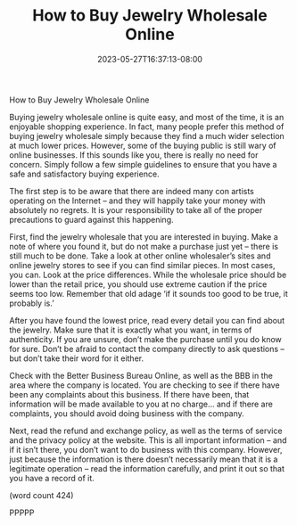 ﻿---
title: "How to Buy Jewelry Wholesale Online"
date: 2023-05-27T16:37:13-08:00
description: "Jewelry Wholesale Tips for Web Success"
featured_image: "/images/Jewelry Wholesale.jpg"
tags: ["Jewelry Wholesale"]
---

How to Buy Jewelry Wholesale Online

Buying jewelry wholesale online is quite easy, and 
most of the time, it is an enjoyable shopping 
experience. In fact, many people prefer this method 
of buying jewelry wholesale simply because they 
find a much wider selection at much lower prices. 
However, some of the buying public is still wary of 
online businesses. If this sounds like you, there is 
really no need for concern. Simply follow a few 
simple guidelines to ensure that you have a safe 
and satisfactory buying experience.

The first step is to be aware that there are indeed 
many con artists operating on the Internet – and 
they will happily take your money with absolutely 
no regrets. It is your responsibility to take all of the 
proper precautions to guard against this happening. 

First, find the jewelry wholesale that you are 
interested in buying. Make a note of where you 
found it, but do not make a purchase just yet – 
there is still much to be done. Take a look at other 
online wholesaler’s sites and online jewelry stores 
to see if you can find similar pieces. In most cases, 
you can. Look at the price differences. While the 
wholesale price should be lower than the retail price, 
you should use extreme caution if the price seems 
too low. Remember that old adage ‘if it sounds too 
good to be true, it probably is.’ 

After you have found the lowest price, read every 
detail you can find about the jewelry. Make sure 
that it is exactly what you want, in terms of 
authenticity. If you are unsure, don’t make the 
purchase until you do know for sure. Don’t be afraid 
to contact the company directly to ask questions – 
but don’t take their word for it either.

Check with the Better Business Bureau Online, as 
well as the BBB in the area where the company is 
located. You are checking to see if there have been 
any complaints about this business. If there have 
been, that information will be made available to you 
at no charge… and if there are complaints, you 
should avoid doing business with the company. 

Next, read the refund and exchange policy, as well 
as the terms of service and the privacy policy at the
website. This is all important information – and if it 
isn’t there, you don’t want to do business with this 
company. However, just because the information is 
there doesn’t necessarily mean that it is a 
legitimate operation – read the information carefully, 
and print it out so that you have a record of it.

(word count 424)

PPPPP


